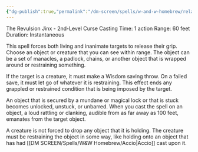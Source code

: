 ```yaml
---
{"dg-publish":true,"permalink":"/dm-screen/spells/w-and-w-homebrew/relashio/"}
---
```


The Revulsion Jinx - 2nd-Level Curse 
Casting Time: 1 action 
Range: 60 feet 
Duration: Instantaneous 

This spell forces both living and inanimate targets to release their grip. Choose an object or creature that you can see within range. The object can be a set of manacles, a padlock, chains, or another object that is wrapped around or restraining something. 

If the target is a creature, it must make a Wisdom saving throw. On a failed save, it must let go of whatever it is restraining. This effect ends any grappled or restrained condition that is being imposed by the target. 

An object that is secured by a mundane or magical lock or that is stuck becomes unlocked, unstuck, or unbarred. When you cast the spell on an object, a loud rattling or clanking, audible from as far away as 100 feet, emanates from the target object. 

A creature is not forced to drop any object that it is holding. The creature must be restraining the object in some way, like holding onto an object that has had [[DM SCREEN/Spells/W&W Homebrew/Accio\|Accio]] cast upon it.